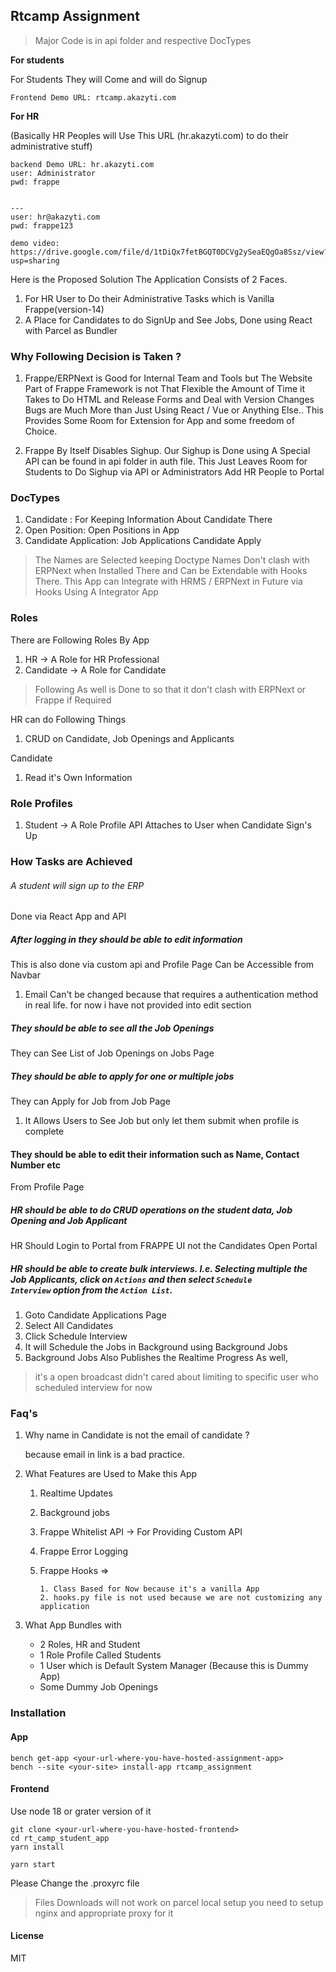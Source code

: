 ## Rtcamp Assignment


> Major Code is in api folder and respective DocTypes



**For students**

For Students They will Come and will do Signup
```
Frontend Demo URL: rtcamp.akazyti.com
```

**For HR**

(Basically HR Peoples will Use This URL (hr.akazyti.com) to do their administrative stuff)
```
backend Demo URL: hr.akazyti.com
user: Administrator
pwd: frappe


---
user: hr@akazyti.com
pwd: frappe123
```


```
demo video: https://drive.google.com/file/d/1tDiQx7fetBGQT0DCVg2ySeaEQgOa8Ssz/view?usp=sharing
```


Here is the Proposed Solution The Application Consists of 2 Faces.

1. For HR User to Do their Administrative Tasks which is Vanilla Frappe(version-14)
2. A Place for Candidates to do SignUp and See Jobs, Done using React with Parcel as Bundler

### Why Following Decision is Taken ?

1. Frappe/ERPNext is Good for Internal Team and Tools but The Website Part of Frappe Framework is not
That Flexible the Amount of Time it Takes to Do HTML and Release Forms and Deal with Version Changes
Bugs are Much More than Just Using React / Vue or Anything Else.. This Provides Some Room for Extension for App and some freedom of Choice.

2. Frappe By Itself Disables Sighup. Our Sighup is Done using A Special API can be found in api folder in auth file. This Just Leaves Room for Students to Do Sighup via API or Administrators Add HR People to Portal

### DocTypes

1. Candidate : For Keeping Information About Candidate There
2. Open Position: Open Positions in App
3. Candidate Application: Job Applications Candidate Apply

> The Names are Selected keeping Doctype Names Don't clash with ERPNext when Installed There and Can be Extendable with Hooks There. This App can Integrate with HRMS / ERPNext in Future via Hooks Using A Integrator App


### Roles

There are Following Roles By App
1. HR -> A Role for HR Professional
2. Candidate  -> A Role for Candidate

> Following As well is Done to  so that it don't clash with ERPNext or Frappe if Required

HR can do Following Things
1. CRUD on Candidate, Job Openings and Applicants

Candidate 
1. Read it's Own Information 


### Role Profiles

1. Student -> A Role Profile API Attaches to User when Candidate Sign's Up


### How Tasks are Achieved

###### A student will sign up to the ERP
Done via React App and API

##### After logging in they should be able to edit information

This is also done via custom api and Profile Page Can be Accessible from Navbar

1. Email Can't be changed because that requires a authentication method in real life. for now i have not provided into edit section

##### They should be able to see all the Job Openings

They can See List of Job Openings on Jobs Page

##### They should be able to apply for one or multiple jobs

They can Apply for Job from Job Page

1. It Allows Users to See Job but only let them submit when profile is complete

#### They should be able to edit their information such as Name, Contact Number etc

From Profile Page


##### HR should be able to do CRUD operations on the student data, Job Opening and Job Applicant

HR Should Login to Portal from FRAPPE UI not the Candidates Open Portal


##### HR should be able to create bulk interviews. I.e. Selecting multiple the Job Applicants, click on `Actions` and then select `Schedule Interview` option from the `Action List`.

1. Goto Candidate Applications Page
2. Select All Candidates
3. Click Schedule Interview
4. It will Schedule the Jobs in Background using Background Jobs
5. Background Jobs Also Publishes the Realtime Progress As well, 

> it's a open broadcast didn't cared about limiting to specific user who scheduled interview for now





### Faq's
1. Why name in Candidate is not the email of candidate ?
	 
	 because email in link is a bad practice.

2. What Features are Used to Make this App

   1. Realtime Updates
	 2. Background jobs
	 3. Frappe Whitelist API -> For Providing Custom API
	 4. Frappe Error Logging
	 5. Frappe Hooks => 

			1. Class Based for Now because it's a vanilla App
			2. hooks.py file is not used because we are not customizing any application

  3. What App Bundles with
		- 2 Roles, HR and Student
		- 1 Role Profile Called Students
		- 1 User which is Default System Manager (Because this is Dummy App)
		- Some Dummy Job Openings


### Installation

#### App

```
bench get-app <your-url-where-you-have-hosted-assignment-app>
bench --site <your-site> install-app rtcamp_assignment
```

#### Frontend

Use node 18 or grater version of it

```
git clone <your-url-where-you-have-hosted-frontend>
cd rt_camp_student_app
yarn install

yarn start
```

Please Change the .proxyrc file 

> Files Downloads will not work on parcel local setup you need to setup nginx and appropriate proxy for it

#### License

MIT
